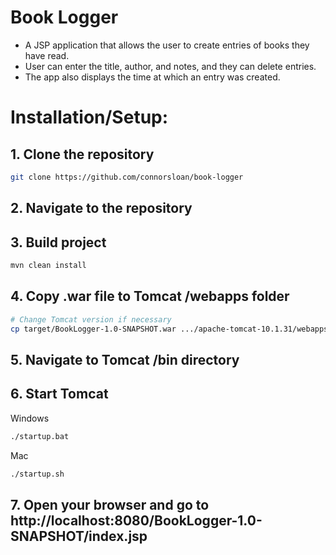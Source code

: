 # Book Logger

- A JSP application that allows the user to create entries of books they have read.
- User can enter the title, author, and notes, and they can delete entries.
- The app also displays the time at which an entry was created.

# Installation/Setup:

## 1. Clone the repository

```bash
git clone https://github.com/connorsloan/book-logger
```


## 2. Navigate to the repository

## 3. Build project

```bash
mvn clean install
```


## 4. Copy .war file to Tomcat /webapps folder

```bash
# Change Tomcat version if necessary
cp target/BookLogger-1.0-SNAPSHOT.war .../apache-tomcat-10.1.31/webapps
```


## 5. Navigate to Tomcat /bin directory


## 6. Start Tomcat

Windows
```bash
./startup.bat
```

Mac
```bash
./startup.sh
```


## 7. Open your browser and go to http://localhost:8080/BookLogger-1.0-SNAPSHOT/index.jsp
